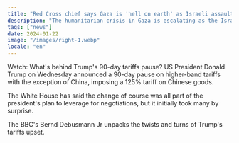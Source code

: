 ```yaml
---
title: "Red Cross chief says Gaza is 'hell on earth' as Israeli assault continues"
description: "The humanitarian crisis in Gaza is escalating as the Israeli assault continues, according to the Red Cross."
tags: ["news"]
date: 2024-01-22
image: "/images/right-1.webp"
locale: "en"
---
```


Watch: What's behind Trump's 90-day tariffs pause?
US President Donald Trump on Wednesday announced a 90-day pause on higher-band tariffs with the exception of China, imposing a 125% tariff on Chinese goods.

The White House has said the change of course was all part of the president's plan to leverage for negotiations, but it initially took many by surprise.

The BBC's Bernd Debusmann Jr unpacks the twists and turns of Trump's tariffs upset.
